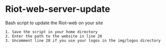 # Riot-web-server-update
Bash script to update the Riot-web on your site
```
1. Save the script in your home directory
2. Enter the path to the website in line 26
3. Uncomment line 28 if you use your logos in the img/logos directory
```
